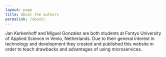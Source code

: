 ```yaml
---
layout: page
title: About the authors
permalink: /about/
---
```

Jan Kerkenhoff and Miguel Gonzalez are both students at Fontys University of Applied Science in Venlo, Netherlands. Due to their general interest in technology and development they created and published this website in order to teach drawbacks and advantages of using microservices.
